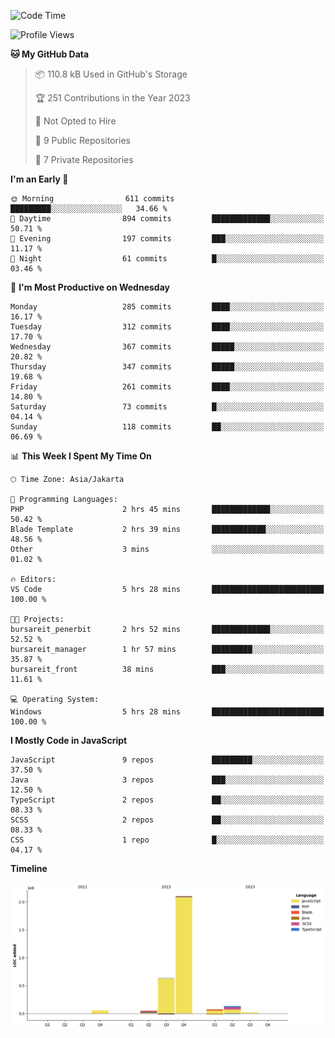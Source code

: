 <!--START_SECTION:waka-->
![Code Time](http://img.shields.io/badge/Code%20Time-166%20hrs%2023%20mins-blue)

![Profile Views](http://img.shields.io/badge/Profile%20Views-1-blue)

**🐱 My GitHub Data** 

> 📦 110.8 kB Used in GitHub's Storage 
 > 
> 🏆 251 Contributions in the Year 2023
 > 
> 🚫 Not Opted to Hire
 > 
> 📜 9 Public Repositories 
 > 
> 🔑 7 Private Repositories 
 > 
**I'm an Early 🐤** 

```text
🌞 Morning                611 commits         █████████░░░░░░░░░░░░░░░░   34.66 % 
🌆 Daytime                894 commits         █████████████░░░░░░░░░░░░   50.71 % 
🌃 Evening                197 commits         ███░░░░░░░░░░░░░░░░░░░░░░   11.17 % 
🌙 Night                  61 commits          █░░░░░░░░░░░░░░░░░░░░░░░░   03.46 % 
```
📅 **I'm Most Productive on Wednesday** 

```text
Monday                   285 commits         ████░░░░░░░░░░░░░░░░░░░░░   16.17 % 
Tuesday                  312 commits         ████░░░░░░░░░░░░░░░░░░░░░   17.70 % 
Wednesday                367 commits         █████░░░░░░░░░░░░░░░░░░░░   20.82 % 
Thursday                 347 commits         █████░░░░░░░░░░░░░░░░░░░░   19.68 % 
Friday                   261 commits         ████░░░░░░░░░░░░░░░░░░░░░   14.80 % 
Saturday                 73 commits          █░░░░░░░░░░░░░░░░░░░░░░░░   04.14 % 
Sunday                   118 commits         ██░░░░░░░░░░░░░░░░░░░░░░░   06.69 % 
```


📊 **This Week I Spent My Time On** 

```text
🕑︎ Time Zone: Asia/Jakarta

💬 Programming Languages: 
PHP                      2 hrs 45 mins       █████████████░░░░░░░░░░░░   50.42 % 
Blade Template           2 hrs 39 mins       ████████████░░░░░░░░░░░░░   48.56 % 
Other                    3 mins              ░░░░░░░░░░░░░░░░░░░░░░░░░   01.02 % 

🔥 Editors: 
VS Code                  5 hrs 28 mins       █████████████████████████   100.00 % 

🐱‍💻 Projects: 
bursareit_penerbit       2 hrs 52 mins       █████████████░░░░░░░░░░░░   52.52 % 
bursareit_manager        1 hr 57 mins        █████████░░░░░░░░░░░░░░░░   35.87 % 
bursareit_front          38 mins             ███░░░░░░░░░░░░░░░░░░░░░░   11.61 % 

💻 Operating System: 
Windows                  5 hrs 28 mins       █████████████████████████   100.00 % 
```

**I Mostly Code in JavaScript** 

```text
JavaScript               9 repos             █████████░░░░░░░░░░░░░░░░   37.50 % 
Java                     3 repos             ███░░░░░░░░░░░░░░░░░░░░░░   12.50 % 
TypeScript               2 repos             ██░░░░░░░░░░░░░░░░░░░░░░░   08.33 % 
SCSS                     2 repos             ██░░░░░░░░░░░░░░░░░░░░░░░   08.33 % 
CSS                      1 repo              █░░░░░░░░░░░░░░░░░░░░░░░░   04.17 % 
```



**Timeline**

![Lines of Code chart](https://raw.githubusercontent.com/brstreet2/brstreet2/main/assets/bar_graph.png)


<!--END_SECTION:waka-->
